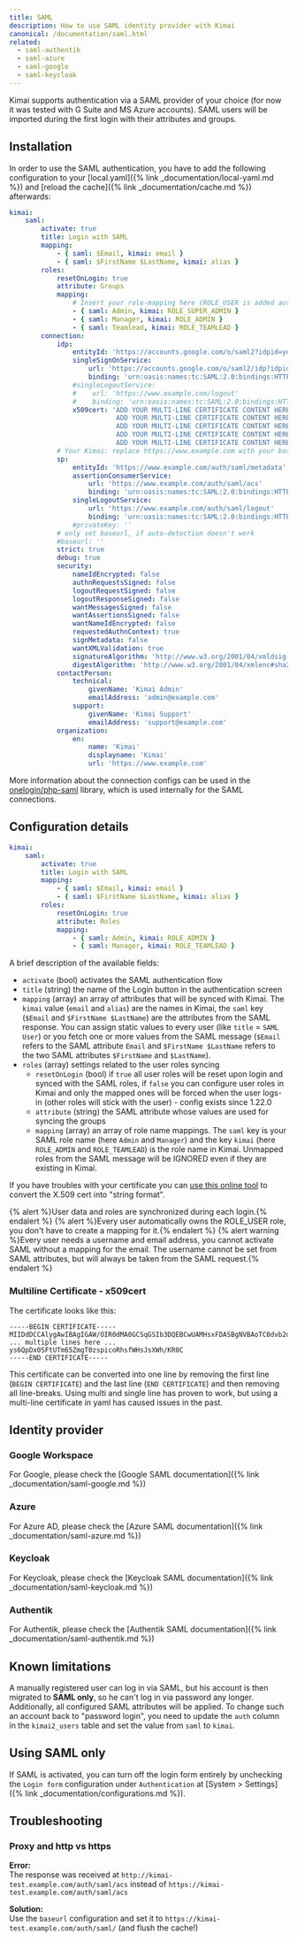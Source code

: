 ```yaml
---
title: SAML
description: How to use SAML identity provider with Kimai
canonical: /documentation/saml.html
related:
  - saml-authentik
  - saml-azure
  - saml-google
  - saml-keycloak
---
```


Kimai supports authentication via a SAML provider of your choice (for now it was tested with G Suite and MS Azure accounts).
SAML users will be imported during the first login with their attributes and groups.

## Installation

In order to use the SAML authentication, you have to add the following configuration to your
[local.yaml]({% link _documentation/local-yaml.md %})
and [reload the cache]({% link _documentation/cache.md %}) afterwards:

```yaml
kimai:
    saml:
        activate: true
        title: Login with SAML
        mapping:
            - { saml: $Email, kimai: email }
            - { saml: $FirstName $LastName, kimai: alias }
        roles:
            resetOnLogin: true
            attribute: Groups
            mapping:
                # Insert your role-mapping here (ROLE_USER is added automatically)
                - { saml: Admin, kimai: ROLE_SUPER_ADMIN }
                - { saml: Manager, kimai: ROLE_ADMIN }
                - { saml: Teamlead, kimai: ROLE_TEAMLEAD }
        connection:
            idp:
                entityId: 'https://accounts.google.com/o/saml2?idpid=your-google-id'
                singleSignOnService:
                    url: 'https://accounts.google.com/o/saml2/idp?idpid=your-google-id'
                    binding: 'urn:oasis:names:tc:SAML:2.0:bindings:HTTP-Redirect'
                #singleLogoutService:
                #    url: 'https://www.example.com/logout'
                #    binding: 'urn:oasis:names:tc:SAML:2.0:bindings:HTTP-Redirect'
                x509cert: 'ADD YOUR MULTI-LINE CERTIFICATE CONTENT HERE
                           ADD YOUR MULTI-LINE CERTIFICATE CONTENT HERE
                           ADD YOUR MULTI-LINE CERTIFICATE CONTENT HERE
                           ADD YOUR MULTI-LINE CERTIFICATE CONTENT HERE
                           ADD YOUR MULTI-LINE CERTIFICATE CONTENT HERE'
            # Your Kimai: replace https://www.example.com with your base URL
            sp:
                entityId: 'https://www.example.com/auth/saml/metadata'
                assertionConsumerService:
                    url: 'https://www.example.com/auth/saml/acs'
                    binding: 'urn:oasis:names:tc:SAML:2.0:bindings:HTTP-POST'
                singleLogoutService:
                    url: 'https://www.example.com/auth/saml/logout'
                    binding: 'urn:oasis:names:tc:SAML:2.0:bindings:HTTP-Redirect'
                #privateKey: ''
            # only set baseurl, if auto-detection doesn't work
            #baseurl: ''
            strict: true
            debug: true
            security:
                nameIdEncrypted: false
                authnRequestsSigned: false
                logoutRequestSigned: false
                logoutResponseSigned: false
                wantMessagesSigned: false
                wantAssertionsSigned: false
                wantNameIdEncrypted: false
                requestedAuthnContext: true
                signMetadata: false
                wantXMLValidation: true
                signatureAlgorithm: 'http://www.w3.org/2001/04/xmldsig-more#rsa-sha256'
                digestAlgorithm: 'http://www.w3.org/2001/04/xmlenc#sha256'
            contactPerson:
                technical:
                    givenName: 'Kimai Admin'
                    emailAddress: 'admin@example.com'
                support:
                    givenName: 'Kimai Support'
                    emailAddress: 'support@example.com'
            organization:
                en:
                    name: 'Kimai'
                    displayname: 'Kimai'
                    url: 'https://www.example.com'
```  

More information about the connection configs can be used in the [onelogin/php-saml](https://github.com/onelogin/php-saml#how-it-works) library, which is used internally for the SAML connections.

## Configuration details

```yaml
kimai:
    saml:
        activate: true
        title: Login with SAML
        mapping:
            - { saml: $Email, kimai: email }
            - { saml: $FirstName $LastName, kimai: alias }
        roles:
            resetOnLogin: true
            attribute: Roles
            mapping:
                - { saml: Admin, kimai: ROLE_ADMIN }
                - { saml: Manager, kimai: ROLE_TEAMLEAD }
```

A brief description of the available fields:
- `activate` (bool) activates the SAML authentication flow
- `title` (string) the name of the Login button in the authentication screen
- `mapping` (array) an array of attributes that will be synced with Kimai. The `kimai` value (`email` and `alias`) are the names in Kimai, the `saml` key (`$Email` and `$FirstName $LastName`) are the attributes from the SAML response. You can assign static values to every user (like `title` = `SAML User`) or you fetch one or more values from the SAML message (`$Email` refers to the SAML attribute `Email` and `$FirstName $LastName` refers to the two SAML attributes `$FirstName` and `$LastName`).
- `roles` (array) settings related to the user roles syncing
    - `resetOnLogin` (bool) if `true` all user roles will be reset upon login and synced with the SAML roles, if `false` you can configure user roles in Kimai and only the mapped ones will be forced when the user logs-in (other roles will stick with the user) - config exists since 1.22.0 
    - `attribute` (string) the SAML attribute whose values are used for syncing the groups
    - `mapping` (array) an array of role name mappings. The `saml` key is your SAML role name (here `Admin` and `Manager`) and the key `kimai` (here `ROLE_ADMIN` and `ROLE_TEAMLEAD`) is the role name in Kimai. Unmapped roles from the SAML message will be IGNORED even if they are existing in Kimai.

If you have troubles with your certificate you can [use this online tool](https://www.samltool.com/format_x509cert.php) to convert the X.509 cert into "string format".

{% alert %}User data and roles are synchronized during each login.{% endalert %}
{% alert %}Every user automatically owns the ROLE_USER role, you don't have to create a mapping for it.{% endalert %}
{% alert warning %}Every user needs a username and email address, you cannot activate SAML without a mapping for the email. The username cannot be set from SAML attributes, but will always be taken from the SAML request.{% endalert %}

### Multiline Certificate - x509cert

The certificate looks like this:

```
-----BEGIN CERTIFICATE-----
MIIDdDCCAlygAwIBAgIGAW/OIR0dMA0GCSqGSIb3DQEBCwUAMHsxFDASBgNVBAoTC0dvb2dsZSBJ
... multiple lines here ... 
ys6QpDx0SFtUTm65ZmgT0zspicoRhsfWHsJsXWh/KR0C
-----END CERTIFICATE-----
```

This certificate can be converted into one line by removing the first line (`BEGIN CERTIFICATE`) and 
the last line (`END CERTIFICATE`) and then removing all line-breaks.
Using multi and single line has proven to work, but using a multi-line certificate in yaml has caused issues in the past.

## Identity provider

### Google Workspace

For Google, please check the [Google SAML documentation]({% link _documentation/saml-google.md %})

### Azure

For Azure AD, please check the [Azure SAML documentation]({% link _documentation/saml-azure.md %})

### Keycloak

For Keycloak, please check the [Keycloak SAML documentation]({% link _documentation/saml-keycloak.md %})

### Authentik

For Authentik, please check the [Authentik SAML documentation]({% link _documentation/saml-authentik.md %})

## Known limitations

A manually registered user can log in via SAML, but his account is then migrated to **SAML only**,
so he can't log in via password any longer.
Additionally, all configured SAML attributes will be applied.
To change such an account back to "password login", you need to update the `auth` column in the `kimai2_users` table and set the value from `saml` to `kimai`.

## Using SAML only

If SAML is activated, you can turn off the login form entirely by unchecking the `Login form` configuration under `Authentication` at [System > Settings]({% link _documentation/configurations.md %}).

## Troubleshooting

### Proxy and http vs https

**Error:**  
The response was received at `http://kimai-test.example.com/auth/saml/acs` instead of `https://kimai-test.example.com/auth/saml/acs`

**Solution:**  
Use the `baseurl` configuration and set it to `https://kimai-test.example.com/auth/saml/` (and flush the cache!)

